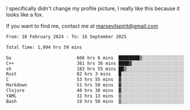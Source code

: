 I specifically didn't change my profile picture, I really like this because it looks like a fox.

If you want to find me, contact me at marsevilspirit@gmail.com

<!--START_SECTION:waka-->

```txt
From: 18 February 2024 - To: 16 September 2025

Total Time: 1,994 hrs 59 mins

Go                         666 hrs 6 mins  ████████▒░░░░░░░░░░░░░░░░   33.39 %
C++                        361 hrs 36 mins ████▓░░░░░░░░░░░░░░░░░░░░   18.13 %
sh                         183 hrs 55 mins ██▒░░░░░░░░░░░░░░░░░░░░░░   09.22 %
Rust                       82 hrs 3 mins   █░░░░░░░░░░░░░░░░░░░░░░░░   04.11 %
C                          53 hrs 55 mins  ▓░░░░░░░░░░░░░░░░░░░░░░░░   02.70 %
Markdown                   51 hrs 58 mins  ▓░░░░░░░░░░░░░░░░░░░░░░░░   02.61 %
Clojure                    40 hrs 38 mins  ▓░░░░░░░░░░░░░░░░░░░░░░░░   02.04 %
YAML                       31 hrs 13 mins  ▒░░░░░░░░░░░░░░░░░░░░░░░░   01.57 %
Bash                       19 hrs 50 mins  ▒░░░░░░░░░░░░░░░░░░░░░░░░   00.99 %
```

<!--END_SECTION:waka-->
